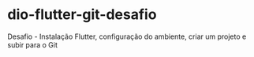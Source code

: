 # dio-flutter-git-desafio
Desafio - Instalação Flutter, configuração do ambiente, criar um projeto e subir para o Git
